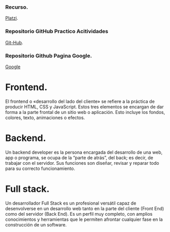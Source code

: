 ### Recurso.
[Platzi]("https://platzi.com/clases/2008-html-css/31053-que-vas-a-aprender-en-este-curso/").

### Repositorio GitHub Practico Acitividades

[Git-Hub]("https://github.com/sara-34/curso-definitivo-html-css-platzi").

### Repositorio Github Pagina Google.
[Google]("https://github.com/sara-34/curso-practico-html-css-pagina-google")


# Frontend.

El frontend o «desarrollo del lado del cliente» se refiere a la práctica de producir HTML, CSS y JavaScript. Estos tres elementos se encargan de dar forma a la parte frontal de un sitio web o aplicación. Esto incluye los fondos, colores, texto, animaciones o efectos.

# Backend.
Un backend developer es la persona encargada del desarrollo de una web, app o programa, se ocupa de la “parte de atrás”, del back; es decir, de trabajar con el servidor. Sus funciones son diseñar, revisar y reparar todo para su correcto funcionamiento.

# Full stack.

Un desarrollador Full Stack es un profesional versátil capaz de desenvolverse en un desarrollo web tanto en la parte del cliente (Front End) como del servidor (Back End). Es un perfil muy completo, con amplios conocimientos y herramientas que le permiten afrontar cualquier fase en la construcción de un software.

